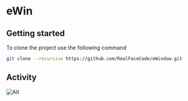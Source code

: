 # eWin

## Getting started

To clone the project use the following command

```bash
git clone --recursive https://github.com/RealFaceCode/eWindow.git
```

## Activity

![Alt](https://repobeats.axiom.co/api/embed/3d2f5f2e00b0587da78e5db024c4820703d6cc91.svg "Repobeats analytics image")
